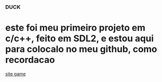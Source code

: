 ### DUCK

<h1>este foi meu primeiro projeto em c/c++, feito em SDL2, e estou aqui para colocalo no meu github, como recordacao</h1>

<a href="https://patonoiado.netlify.app/">site game</a>